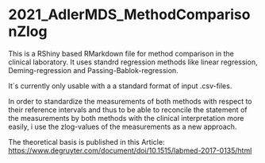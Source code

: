 # 2021_AdlerMDS_MethodComparisonZlog

This is a RShiny based RMarkdown file for method comparison in the clinical laboratory. It uses standrd regression methods like linear regression, Deming-regression and Passing-Bablok-regression.

It´s currently only usable with a a standard format of input .csv-files.

In order to standardize the measurements of both methods with respect to their reference intervals and thus to be able to reconcile the statement of the measurements by both methods with the clinical interpretation more easily, i use the zlog-values of the measurements as a new approach.

The theoretical basis is published in this Article: https://www.degruyter.com/document/doi/10.1515/labmed-2017-0135/html
